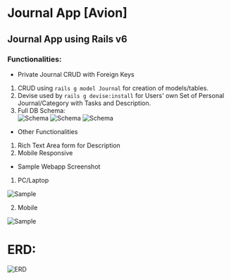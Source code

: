 # Journal App [Avion]

## Journal App using Rails v6

### Functionalities:

* Private Journal CRUD with Foreign Keys
1. CRUD using `rails g model Journal` for creation of models/tables. <br/>
2. Devise used by `rails g devise:install` for Users' own Set of Personal Journal/Category with Tasks and Description. <br/>
3. Full DB Schema: <br/>
![Schema](https://scontent.xx.fbcdn.net/v/t1.15752-9/p403x403/272856927_968746087377173_7646150786040753386_n.png?_nc_cat=106&ccb=1-5&_nc_sid=aee45a&_nc_eui2=AeGsxgUY2PIBWpOZT3ugQNnJ6OWfWlPNc0Ho5Z9aU81zQWFU3Ookaq0RlLT8ZRCEwa2qpQLKh_sFdlUFyPZZRh5R&_nc_ohc=au_2npeAmPcAX-9ulzl&_nc_ad=z-m&_nc_cid=0&_nc_ht=scontent.xx&oh=03_AVK5INUX8QsirTW22f7jeOiq4s3ZmdHQLRXJeyyblbqThg&oe=6233245F)
![Schema](https://scontent.xx.fbcdn.net/v/t1.15752-9/p403x403/271822942_905134073500263_1266569425049208022_n.png?_nc_cat=105&ccb=1-5&_nc_sid=aee45a&_nc_eui2=AeFAXELStfyDwhPsKjd_och61NZ7BIcZoKbU1nsEhxmgpiHZ6A_KtMXfJ74NGCQNnQGzXwAJBk9YnA1YTebI5ib4&_nc_ohc=nX1R2vuS1BMAX9hR8tN&_nc_ad=z-m&_nc_cid=0&_nc_ht=scontent.xx&oh=03_AVKlue7uk8z7DLJLVbxnCTprDg4kY5TQnqCB4BsHIlnlLw&oe=62315C33)
![Schema](https://scontent.fmnl4-6.fna.fbcdn.net/v/t1.15752-9/272847005_1178353579635855_4314825968160160379_n.png?_nc_cat=107&ccb=1-5&_nc_sid=ae9488&_nc_eui2=AeFS60WHAHpylhI3npxyANLSS3n0qM7RUB9LefSoztFQHxr9tT-aDLS7s7qKduQ57vebJf7MZkujH1RXxw4UgQFS&_nc_ohc=SyUfCHCo0G0AX8usuhX&tn=SQDpTKqn-YE-sbMC&_nc_ht=scontent.fmnl4-6.fna&oh=03_AVI5C8_iB5FmPsjHA6SmXpTYsbNOvK50fPzKo5-DzcK91Q&oe=6230D7C5)


* Other Functionalities
1. Rich Text Area form for Description
2. Mobile Responsive 

* Sample Webapp Screenshot
1. PC/Laptop <br/>

![Sample](https://scontent.xx.fbcdn.net/v/t1.15752-9/p403x403/264000907_350551513553449_2770325762944251269_n.png?_nc_cat=107&ccb=1-5&_nc_sid=aee45a&_nc_eui2=AeEe8EA7UDpgDrmSAg6KDF8AJRH_7Z3XB6AlEf_tndcHoCWN8e_kP4i6JilsamoC_n30sj7TLFEX904PcJyeg_9D&_nc_ohc=_0RBxhX2o2YAX8mowQo&_nc_ad=z-m&_nc_cid=0&_nc_ht=scontent.xx&oh=03_AVJ9_trbbsSkbkRFRVJPVF-_vNcnYzkbJwpWtn9CkeO4aQ&oe=62309527)

2. Mobile <br/>

![Sample](https://scontent.xx.fbcdn.net/v/t1.15752-9/p320x320/273719104_1127938314659253_7309965073964268013_n.jpg?_nc_cat=109&ccb=1-5&_nc_sid=aee45a&_nc_eui2=AeHkW-tSxGg3iVz6R8FYYlJHmct77gVdHPCZy3vuBV0c8NrKZyWjzFVFxYAwXFfHgevjLVzwF3X6T-VPIcx8VJbC&_nc_ohc=DSMRsxWP9qEAX_jFdH9&_nc_ad=z-m&_nc_cid=0&_nc_ht=scontent.xx&oh=03_AVJ1BYurmXaYlOT3SVJmPoiUFWosRB5LN9H91Oovv-iYQQ&oe=6232B2ED)

# ERD:

![ERD](https://scontent-xsp1-3.xx.fbcdn.net/v/t1.15752-9/260886917_540443567397215_2435191783320079728_n.png?_nc_cat=109&ccb=1-5&_nc_sid=ae9488&_nc_eui2=AeFpPMH3Yy5BYI2yLT1QBb7lXcMMzzIKMG1dwwzPMgowbZ7dv7SbjKC34hALBF273pN7it9J8yKvq91jiXNY4DBA&_nc_ohc=EL1Vd8uBEjAAX-rWitr&_nc_ht=scontent-xsp1-3.xx&oh=03_AVKiuCciGxs91PpK5tuvfQR8-6SsUXFyyJG7Jutfjy8iPA&oe=62339D6A)